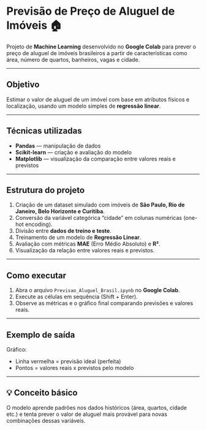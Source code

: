 # Previsão de Preço de Aluguel de Imóveis 🏠

Projeto de **Machine Learning** desenvolvido no **Google Colab** para prever o preço de aluguel de imóveis brasileiros a partir de características como área, número de quartos, banheiros, vagas e cidade.

---

## Objetivo
Estimar o valor de aluguel de um imóvel com base em atributos físicos e localização, usando um modelo simples de **regressão linear**.

---

## Técnicas utilizadas
- **Pandas** — manipulação de dados  
- **Scikit-learn** — criação e avaliação do modelo  
- **Matplotlib** — visualização da comparação entre valores reais e previstos  

---

## Estrutura do projeto
1. Criação de um dataset simulado com imóveis de **São Paulo, Rio de Janeiro, Belo Horizonte e Curitiba**.  
2. Conversão da variável categórica “cidade” em colunas numéricas (one-hot encoding).  
3. Divisão entre **dados de treino e teste**.  
4. Treinamento de um modelo de **Regressão Linear**.  
5. Avaliação com métricas **MAE** (Erro Médio Absoluto) e **R²**.  
6. Visualização da relação entre valores reais e previstos.

---

## Como executar
1. Abra o arquivo `Previsao_Aluguel_Brasil.ipynb` no **Google Colab**.  
2. Execute as células em sequência (Shift + Enter).  
3. Observe as métricas e o gráfico final comparando previsões e valores reais.  

---

## Exemplo de saída


Gráfico:
- Linha vermelha = previsão ideal (perfeita)  
- Pontos = valores reais x previstos pelo modelo

---

## 💡 Conceito básico
O modelo aprende padrões nos dados históricos (área, quartos, cidade etc.) e tenta prever o valor de aluguel mais provável para novas combinações dessas variáveis.

